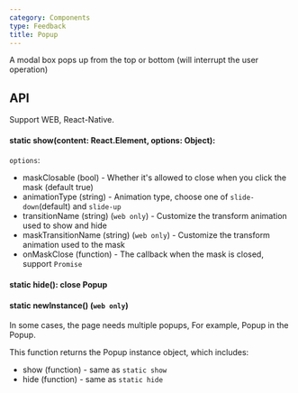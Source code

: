 ```yaml
---
category: Components
type: Feedback
title: Popup
---
```


A modal box pops up from the top or bottom (will interrupt the user operation)

## API

Support WEB, React-Native.

#### static show(content: React.Element, options: Object):

`options`:

- maskClosable (bool) - Whether it's allowed to close when you click the mask (default true)
- animationType (string) - Animation type, choose one of `slide-down`(default) and `slide-up`
- transitionName (string) (`web only`) - Customize the transform animation used to show and hide
- maskTransitionName (string) (`web only`) - Customize the transform animation used to the mask
- onMaskClose (function) - The callback when the mask is closed, support `Promise`

#### static hide(): close Popup

#### static newInstance() (`web only`)
In some cases, the page needs multiple popups, For example, Popup in the Popup.

This function returns the Popup instance object, which includes:

- show (function) - same as `static show`
- hide (function) - same as `static hide`
